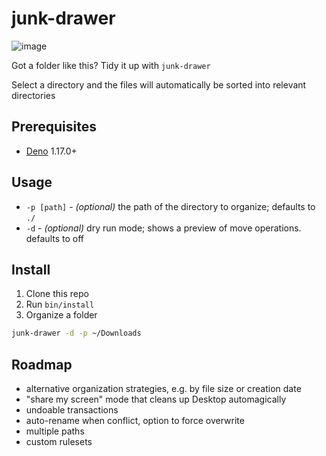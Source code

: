 # junk-drawer
![image](https://user-images.githubusercontent.com/16504501/146623762-5213a6ce-f8e2-4162-af94-8b410b358816.png)


Got a folder like this? Tidy it up with `junk-drawer`


Select a directory and the files will automatically be sorted into relevant directories

## Prerequisites

* [Deno](https://deno.land) 1.17.0+

## Usage

- `-p [path]` - *(optional)* the path of the directory to organize; defaults to `./`
- `-d` - *(optional)* dry run mode; shows a preview of move operations. defaults to off 


## Install
1. Clone this repo
1. Run `bin/install`
1. Organize a folder
```sh
junk-drawer -d -p ~/Downloads
```

## Roadmap

- alternative organization strategies, e.g.  by file size or creation date
- "share my screen" mode that cleans up Desktop automagically
- undoable transactions
- auto-rename when conflict, option to force overwrite
- multiple paths
- custom rulesets
